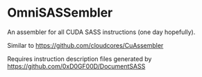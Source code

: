 # OmniSASSembler
An assembler for all CUDA SASS instructions (one day hopefully).

Similar to https://github.com/cloudcores/CuAssembler

Requires instruction description files generated by https://github.com/0xD0GF00D/DocumentSASS
